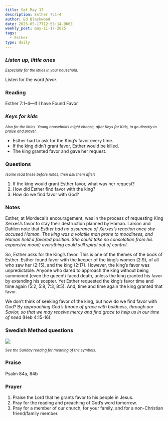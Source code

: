 ```yaml
---
title: Sat May 17
description: Esther 7:1–4
author: Ed Blackwood
date: 2025-05-17T12:55:14.966Z
weekly_post: may-11-17-2025
tags:
  - Esther
type: daily
---
```

### *Listen up, little ones*

<div><small><i>Especially for the littles in your household.</i></small></div>

Listen for the word *favor*.

### Reading

Esther 7:1–4—If I have Found Favor

### *Keys for kids*

<div><small><i>Also for the littles. Young households might choose, after Keys for Kids, to go directly to praise and prayer.</i></small></div>

* Esther had to ask for the King’s favor every time.
* If the king didn’t grant favor, Esther would be killed.
* The king granted favor and gave her request.

### Questions

<div><small><i>(some read these before notes, then ask them after)</i></small></div>

1. If the king would grant Esther favor, what was her request?
2. How did Esther find favor with the king?
3. How do we find favor with God?

### Notes

Esther, at Mordecai’s encouragement, was in the process of requesting King Xerxes’s favor to stay their destruction planned by Haman. Larson and Dahlen note that *Esther had no assurance of Xerxes’s reaction once she accused Haman. The king was a volatile man prone to moodiness, and Haman held a favored position. She could take no consolation from his expansive mood; everything could still spiral out of control*.

So, Esther asks for the King’s favor. This is one of the themes of the book of Esther. Esther found favor with the keeper of the king’s  women (2:9), of all who saw her (2:15), and the king (2:17). However, the king’s favor was unpredictable. Anyone who dared to approach the king without being summoned (even the queen!) faced death, unless the king granted his favor by extending his scepter. Yet Esther requested the king’s favor time and time again (5:2, 5:8, 7:3, 8:5). And, time and time again the king granted that favor.

We don’t think of seeking favor of the king, but how do we find favor with God? By *approaching God’s throne of grace with boldness, through our Savior, so that we may receive mercy and find grace to help us in our time of need* (Heb 4:15-16).

### Swedish Method questions

![](/static/img/family_worship_study_ed-swedish_questions.png)

<div><small><i>See the Sunday reading for meaning of the symbols.</i></small></div>

### Praise

Psalm 84a, 84b

### Prayer

1. Praise the Lord that he grants favor to his people in Jesus.
2. Pray for the reading and preaching of God’s word tomorrow.
3. Pray for a member of our church, for your family, and for a non-Christian friend/family member.